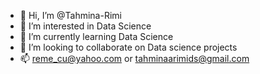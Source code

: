 - 👋 Hi, I’m @Tahmina-Rimi
- 👀 I’m interested in Data Science
- 🌱 I’m currently learning Data Science
- 💞️ I’m looking to collaborate on Data science projects
- 📫 reme_cu@yahoo.com or tahminaarimids@gmail.com


